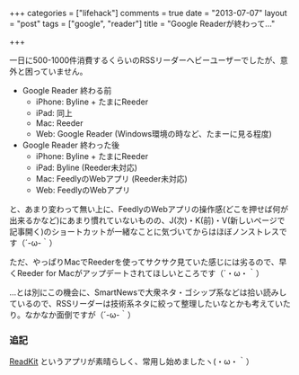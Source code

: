 +++
categories = ["lifehack"]
comments = true
date = "2013-07-07"
layout = "post"
tags = ["google", "reader"]
title = "Google Readerが終わって…"

+++

一日に500-1000件消費するくらいのRSSリーダーヘビーユーザーでしたが、意外と困っていません。

- Google Reader 終わる前
  * iPhone: Byline + たまにReeder
  * iPad: 同上
  * Mac: Reeder
  * Web: Google Reader (Windows環境の時など、たまーに見る程度)
- Google Reader 終わった後
  * iPhone: Byline + たまにReeder
  * iPad: Byline (Reeder未対応)
  * Mac: FeedlyのWebアプリ (Reeder未対応)
  * Web: FeedlyのWebアプリ

と、あまり変わって無い上に、FeedlyのWebアプリの操作感(どこを押せば何が出来るかなど)にあまり慣れていないものの、J(次)・K(前)・V(新しいページで記事開く)のショートカットが一緒なことに気づいてからはほぼノンストレスです（´-ω-｀）

ただ、やっぱりMacでReederを使ってサクサク見ていた感じには劣るので、早くReeder for Macがアップデートされてほしいところです（´・ω・｀）

…とは別にこの機会に、SmartNewsで大衆ネタ・ゴシップ系などは拾い読みしているので、RSSリーダーは技術系ネタに絞って整理したいなとかも考えていたり。なかなか面倒ですが（´-ω-｀）

### 追記

[ReadKit](https://itunes.apple.com/jp/app/readkit/id588726889?l=en&mt=12) というアプリが素晴らしく、常用し始めましたヽ(・ω・｀）
